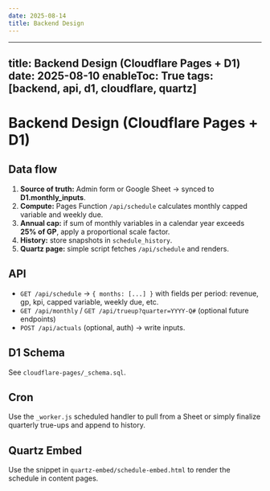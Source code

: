 ```yaml
---
date: 2025-08-14
title: Backend Design
---
```

---
title: Backend Design (Cloudflare Pages + D1)
date: 2025-08-10
enableToc: True
tags: [backend, api, d1, cloudflare, quartz]
---
# Backend Design (Cloudflare Pages + D1)

## Data flow
1. **Source of truth:** Admin form or Google Sheet → synced to **D1.monthly_inputs**.  
2. **Compute:** Pages Function `/api/schedule` calculates monthly capped variable and weekly due.  
3. **Annual cap:** if sum of monthly variables in a calendar year exceeds **25% of GP**, apply a proportional scale factor.  
4. **History:** store snapshots in `schedule_history`.  
5. **Quartz page:** simple script fetches `/api/schedule` and renders.

## API
- `GET /api/schedule` → `{ months: [...] }` with fields per period: revenue, gp, kpi, capped variable, weekly due, etc.
- `GET /api/monthly` / `GET /api/trueup?quarter=YYYY-Q#` (optional future endpoints)
- `POST /api/actuals` (optional, auth) → write inputs.

## D1 Schema
See `cloudflare-pages/_schema.sql`.

## Cron
Use the `_worker.js` scheduled handler to pull from a Sheet or simply finalize quarterly true-ups and append to history.

## Quartz Embed
Use the snippet in `quartz-embed/schedule-embed.html` to render the schedule in content pages.